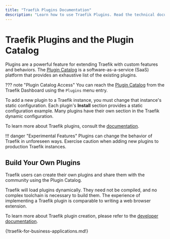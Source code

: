 ```yaml
---
title: "Traefik Plugins Documentation"
description: "Learn how to use Traefik Plugins. Read the technical documentation."
---
```


# Traefik Plugins and the Plugin Catalog

Plugins are a powerful feature for extending Traefik with custom features and behaviors.
The [Plugin Catalog](https://plugins.traefik.io/) is a software-as-a-service (SaaS) platform that provides an exhaustive list of the existing plugins.

??? note "Plugin Catalog Access"
    You can reach the [Plugin Catalog](https://plugins.traefik.io/) from the Traefik Dashboard using the `Plugins` menu entry.

To add a new plugin to a Traefik instance, you must change that instance's static configuration.
Each plugin's **Install** section provides a static configuration example.
Many plugins have their own section in the Traefik dynamic configuration.

To learn more about Traefik plugins, consult the [documentation](https://plugins.traefik.io/install).

!!! danger "Experimental Features"
    Plugins can change the behavior of Traefik in unforeseen ways.
    Exercise caution when adding new plugins to production Traefik instances.

## Build Your Own Plugins

Traefik users can create their own plugins and share them with the community using the Plugin Catalog.

Traefik will load plugins dynamically.
They need not be compiled, and no complex toolchain is necessary to build them. 
The experience of implementing a Traefik plugin is comparable to writing a web browser extension.

To learn more about Traefik plugin creation, please refer to the [developer documentation](https://plugins.traefik.io/create).

{!traefik-for-business-applications.md!}
